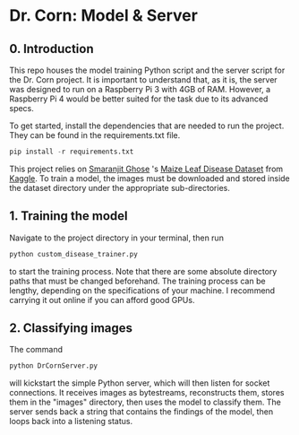 # Dr. Corn: Model & Server

## 0. Introduction
This repo houses the model training Python script and the server script for the Dr. Corn project. It is important to understand that, as it is, the server was designed to run on a Raspberry Pi 3 with 4GB of RAM. However, a Raspberry Pi 4 would be better suited for the task due to its advanced specs.

To get started, install the dependencies that are needed to run the project. They can be found in the requirements.txt file.

```python
pip install -r requirements.txt
```

This project relies on [Smaranjit Ghose](https://www.kaggle.com/smaranjitghose) 's [Maize Leaf Disease Dataset](https://www.kaggle.com/datasets/smaranjitghose/corn-or-maize-leaf-disease-dataset) from [Kaggle](https://www.kaggle.com). To train a model, the images must be downloaded and stored inside the dataset directory under the appropriate sub-directories.

## 1. Training the model
Navigate to the project directory in your terminal, then run

```python
python custom_disease_trainer.py
```

to start the training process. Note that there are some absolute directory paths that must be changed beforehand. The training process can be lengthy, depending on the specifications of your machine. I recommend carrying it out online if you can afford good GPUs.

## 2. Classifying images
The command

```python
python DrCornServer.py
```
will kickstart the simple Python server, which will then listen for socket connections. It receives images as bytestreams, reconstructs them, stores them in the "images" directory, then uses the model to classify them. The server sends back a string that contains the findings of the model, then loops back into a listening status.